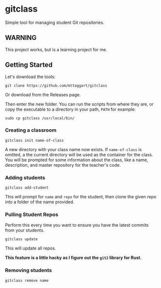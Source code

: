 # gitclass
Simple tool for managing student Git repositories.

## WARNING
This project works, but is a learning project for me.

## Getting Started
Let's download the tools:

    git clone https://github.com/mttaggart/gitclass

Or download from the Releases page.

Then enter the new folder. You can run the scripts from where they are, or copy the executable to a directory in your path, `PATH` for example:

    sudo cp gitclass /usr/local/bin/

### Creating a classroom

    gitclass init name-of-class

A new directory with your class name now exists. If `name-of-class` is omitted, a the current directory will be used as the container for the class. You will be prompted for some information about the class, like a name, description, and master repository for the teacher's code.

### Adding students

    gitclass add-student

This will prompt for `name` and `repo` for the student, then clone the given repo into a folder of the name provided.

### Pulling Student Repos
Perform this every time you want to ensure you have the latest commits from your students.

    gitclass update

This will update all repos.

**This feature is a little hacky as I figure out the `git2` library for Rust.**

### Removing students

    gitclass remove name
